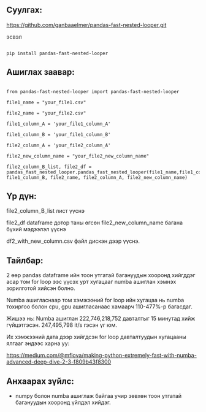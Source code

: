 ## Суулгах:



https://github.com/ganbaaelmer/pandas-fast-nested-looper.git

эсвэл

```

pip install pandas-fast-nested-looper

```

## Ашиглах заавар:

```

from pandas-fast-nested-looper import pandas-fast-nested-looper

file1_name = "your_file1.csv"

file2_name = "your_file2.csv"

file1_column_A = 'your_file1_column_A'

file1_column_B = 'your_file1_column_B'

file2_column_A = 'your_file2_column_A'

file2_new_column_name = "your_file2_new_column_name"

file2_column_B_list, file2_df = pandas_fast_nested_looper.pandas_fast_nested_looper(file1_name,file1_column_A, file1_column_B, file2_name, file2_column_A, file2_new_column_name)

```

## Үр дүн:

file2_column_B_list лист үүснэ

file2_df dataframe дотор таны өгсөн file2_new_column_name багана бүхий мэдээлэл үүснэ

df2_with_new_column.csv файл дискэн дээр үүснэ.

## Тайлбар:

2 өөр pandas dataframe ийн тоон утгатай багануудын хооронд хийгддэг асар том for loop ээс үүсэх урт хугацааг numba ашиглан хэмнэх зорилготой хийсэн болно.

Numba ашигласнаар том хэмжээний for loop ийн хугацаа нь numba тохиргоо болон cpu, gpu ашигласанаас хамаарч 110-477%-р багасдаг.

Жишээ нь: Numba ашиглан 222,746,218,752 давталтыг 15 минутад хийж гүйцэтгэсэн. 247,495,798 it/s гэсэн үг юм.

Их хэмжээний дата дээр хийгдсэн for loop давталтуудын хугацааны ялгааг эндээс харна уу:

https://medium.com/@mflova/making-python-extremely-fast-with-numba-advanced-deep-dive-2-3-f809b43f8300


## Анхаарах зүйлс:

- numpy болон numba ашиглаж байгаа учир зөвхөн тоон утгатай багануудын хооронд үйлдэл хийдэг. 
